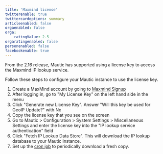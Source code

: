 ```yaml
---
title: 'Maxmind license'
twitterenable: true
twittercardoptions: summary
articleenabled: false
orgaenabled: false
orga:
    ratingValue: 2.5
orgaratingenabled: false
personenabled: false
facebookenable: true
---
```


From the 2.16 release, Mautic has supported using a license key to access the Maxmind IP lookup service.

Follow these steps to configure your Mautic instance to use the license key.

1. Create a MaxMind account by going to [Maxmind Signup][maxmind-signup]
1. After logging in, go to "My License Key" on the left hand side in the menu
1. Click "Generate new License Key". Answer "Will this key be used for GeoIP Update?" with No
1. Copy the license key that you see on the screen
1. Go to Mautic > Configuration > System Settings > Miscellaneous Settings and enter the license key into the "IP lookup service authentication" field
1. Click "Fetch IP Lookup Data Store". This will download the IP lookup database to your Mautic instance.
1. Set up the [cron job][cron-jobs] to periodically download a fresh copy.


[maxmind-signup]: <https://www.maxmind.com/en/geolite2/signup>
[cron-jobs]: </setup/cron-jobs>